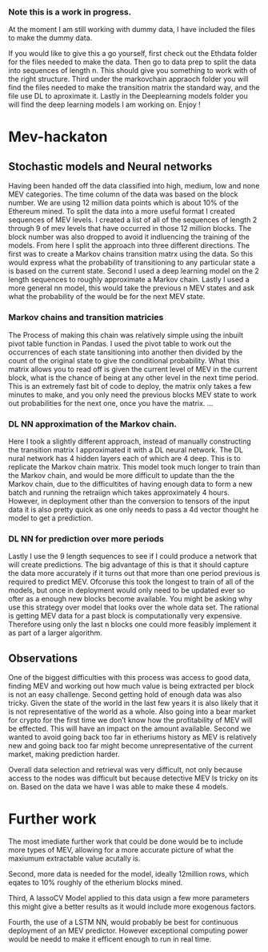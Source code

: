 ### Note this is a work in progress. 
At the moment I am still working with dummy data, I have included the files to make the dummy data. 

If you would like to give this a go yourself, first check out the Ethdata folder for the files needed to make the data. Then go to data prep to split the data into sequences of length n. This should give you something to work with of the right structure. Third under the markovchain appraoch folder you will find the files needed to make the transition matrix the standard way, and the file use DL to aproximate it. Lastly in the Deeplearning models folder you will find the deep learning models I am working on. Enjoy ! 

# Mev-hackaton


## Stochastic models and Neural networks
Having been handed off the data classified into high, medium, low and none MEV categories. 
The time column of the data was based on the block number. 
We are using 12 million data points which is about 10% of the Ethereum mined. 
To split the data into a more useful format I created sequences of MEV levels. 
I created a list of all of the sequences of length 2 through 9 of mev levels that have occurred in those 12 million blocks. 
The block number was also dropped to avoid it indluencing the training of the models. 
From here I split the approach into three different directions. 
The first was to create a Markov chains transition matrx using the data. 
So this would express what the probability of transitioning to any particular state a is based on the current state. 
Second I used a deep learning model on the 2 length sequences to roughly approximate a Markov chain. 
Lastly I used a more general nn model, this would take the previous n MEV states and ask what the probability of the would be for the next MEV state. 
### Markov chains and transition matricies 
The Process of making this chain was relatively simple using the inbuilt pivot table function in Pandas. 
I used the pivot table to work out the occurrences of each state tansitioning into another then divided by the count of the original state to give the conditional probability. 
What this matrix allows you to read off is given the current level of MEV in the current block, what is the chance of being at any other level in the next time period. 
This is an extremely fast bit of code to deploy, the matrix only takes a few minutes to make, and you only need the previous blocks MEV state to work out probabilities for the next one, once you have the matrix. 
…
### DL NN approximation of the Markov chain. 
Here I took a slightly different approach, instead of manually constructing the transition matrix I approximated it with a DL neural network. The DL nural network has 4 hidden layers each of which are 4 deep. 
This is to replicate the Markov chain matrix. This model took much longer to train than the Markov chain, and would be more difficult to update than the the Markov chain, due to the difficultites of having enough data to form a new batch and running the retraiign which takes approximately 4 hours. 
However, in deployment other than the conversion to tensors of the input data it is also pretty quick as one only needs to pass a 4d vector thought he model to get a prediction. 
### DL NN for prediction over more periods 
Lastly I use the 9 length sequences to see if I could produce a network that will create predictions.
The big advantage of this is that it should capture the data more accurately if it turns out that more than one period previous is required to predict MEV. Ofcoruse this took the longest to train of all of the models, but once in deployment would only need to be updated ever so ofter as a enough new blocks become available. You might be asking why use this strategy over model that looks over the whole data set. The rational is getting MEV data for a past block is computationally very expensive. Therefore using only the last n blocks one could more feasibly implement it as part of a larger algorithm.


## Observations 
One of the biggest difficulties with this process was access to good data, finding MEV and working out how much value is being extracted per block is not an easy challenge. Second getting hold of enough data was also tricky. 
Given the state of the world in the last few years it is also likely that it is not representative of the world as a whole. 
Also going into a bear market for crypto for the first time we don’t know how the profitability of MEV will be effected. This will have an impact on the amount available. 
Second we wanted to avoid going back too far in etheriums history as MEV is relatively new and going back too far might become unrepresentative of the current market, making prediction harder. 

Overall data selection and retrieval was very difficult, not only because access to the nodes was difficult but because detective MEV Is tricky on its on. Based on the data we have I was able to make these 4 models. 

# Further work

The most imediate further work that could be done would be to include more types of MEV, allowing for a more accurate picture of what the maxiumum extractable value acutally is. 

Second, more data is needed for the model, ideally 12million rows, which eqates to 10% roughly of the etherium blocks mined.

Third, A lassoCV Model applied to this data usign a few more parameters this might give a better results as it would include more exogenous factors. 

Fourth, the use of a LSTM NN, would probably be best for continuous deployment of an MEV predictor. However exceptional computing power would be needd to make it efficent enough to run in real time. 
